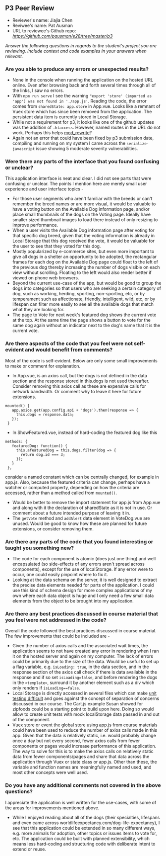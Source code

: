## P3 Peer Review

+ Reviewer's name: Jiajia Chen
+ Reviwee's name: Pat Ausman
+ URL to reviewee's Github repo: *https://github.com/pausman/e28/tree/master/p3*

*Answer the following questions in regards to the student's project you are reviewing. Include context and code examples in your answers when relevant.*


### Are you able to produce any errors or unexpected results?
+ None in the console when running the application on the hosted URL online. Even after browsing back and forth several times through all of the links, I saw no errors.
+ With ```npm run serve``` I see the warning ```"export 'store' (imported as 'app') was not found in './app.js'```. Reading the code, the error comes from ```sharedState: app.store``` in App.vue. Looks like a remnant of  Vuex store which has since been removed from the application. The persistent data item is currently stored in Local Storage.
+ While not a requirement for p3, it looks like one of the github updates was the addition of ```.htaccess```. However, named routes in the URL do not work. Perhaps this helps [mod_rewrite](https://github.com/susanBuck/e28-fall19/issues/147)?
+ Again not an error that could have been fixed by p3 submission date, compiling and running on my system I came across the ```serialize-javascript``` issue showing 5 moderate severity vulnerabilities.

### Were there any parts of the interface that you found confusing or unclear?
This application interface is neat and clear. I did not see parts that were confusing or unclear. The points I mention here are merely small user experience and user interface topics -
+ For those user segments who aren't familiar with the breeds or can't remember the breed names or are more visual, it would be valuable to have a voting button on the Available Dog information page, and/or place small thumbnails of the dogs on the Voting page. Ideally have smaller sized thumbnail images to load there instead of only resizing to improve performance. 
+ When a user visits the Available Dog information page after voting for that specific dog breed, given that the voting information is already in Local Storage that this dog received the vote, it would be valuable for the user to see that they voted for this dog.
+ Mostly popularized by e-commerce sites, but even more important to give all dogs in a shelter an opportunity to be adopted, the rectangular frames for each dog on the Available Dog page could float to the left of the previous dog thereby increasing the number of dogs visible on each view without scrolling. Floating to the left would also render better if viewed on phone web browsers.
+ Beyond the current use-case of the app, but would be good to group the dogs into categories so that users who are seeking a certain category of dog, such as working, herding, sporting, non-sporting, etc, or by temperament such as affectionate, friendly, intelligent, wild, etc, or by lifespan can filter more easily to see all the available dogs that match what they are looking for.
+ The page to Vote for next week's featured dog shows the current vote at the top. At the same time the page shows a button to vote for the same dog again without an indicator next to the dog's name that it is the current vote.

### Are there aspects of the code that you feel were not self-evident and would benefit from comments?
Most of the code is self-evident. Below are only some small improvements to make or comment for explanation.
+ In App.vue, is an axios call, but the dogs is not defined in the data section and the response stored in this.dogs is not used thereafter. Consider removing this axios call as these are expensive calls for network bandwidth. Or comment why to leave it here for future extensions.
```
mounted() {
   app.axios.get(app.config.api + 'dogs').then(response => {
     this.dogs = response.data;
   });
 }
```
+ In ShowFeatured.vue, instead of hard-coding the featured dog like this
```
methods: {
   featuredDog: function() {
     this.afeaturedDog = this.dogs.filter(dog => {
       return dog.id === 3;
     });
   }
 },
 ```
consider a named constant which can be centrally changed, for example in app.js. Also, because the featured criteria can change, perhaps have a watcher or computed property, depending on how the criteria are accessed, rather than a method called from ```mounted()```.
+ Would be better to remove the import statement for app.js from App.vue and along with it the declaration of sharedState as it is not in use. Or comment about a future intended purpose of leaving it in.
+ The ```getVote``` method and ```addAlert``` data element in VoteDog.vue are unused. Would be good to know how these are planned for future extensions, or consider removing them.


### Are there any parts of the code that you found interesting or taught you something new?
+ The code for each component is atomic (does just one thing) and well encapsulated (so side-effects of any errors aren't spread across components), except for the use of localStorage. If any error were to occur, one could easily pinpoint where to fix it.
+ Looking at the data schema on the server, it is well designed to extract the precise data elements needed for parts of the application. I could use this kind of schema design for more complex applications of my own where each data object is huge and I only need a few small data elements from the object to be brought into my application.


### Are there any best practices discussed in course material that you feel were not addressed in the code?
Overall the code followed the best practices discussed in course material. The few improvements that could be included are -
+ Given the number of axios calls and the associated wait times, the application seems to not have created any error in rendering when I ran it on the hosted server and again on my computer. The lack of errors could be primarily due to the size of the data. Would be useful to set up a flag variable, e.g. ```isLoading: true```, in the data section, and in the response section of the axios call check if there is data available in the response and if so set ```isLoading=false```, and before rendering the dogs in the ```<template>```, surround it by another element such as a div which only renders if ```isLoading==false```.
+ Local Storage is directly accessed in several files which can make [unit testing difficult](https://github.com/susanBuck/e28-fall19/issues/157) and goes against the concept of separation of concerns discussed in our course. The Cart.js example Susan showed for zipfoods could be a starting point to build upon here. Doing so would allow to create unit tests with mock localStorage data passed in and out of the component.
+ Vuex store or event the global store using app.js from course materials could have been used to reduce the number of axios calls made in this app. Given that the data is relatively static, i.e. would probably change once a day but not every second, fewer axios calls from fewer components or pages would increase performance of this application. The way to solve for this is to make the axios calls on relatively static data from fewer components/pages and share that data across the application through Vuex or state class or app.js.
Other than these, the variable and function names are meaningfully named and used, and most other concepts were well used.


### Do you have any additional comments not covered in the above questions?
I appreciate the application is well written for the use-cases, with some of the areas for improvements mentioned above.
+ While I enjoyed reading about all of the dogs (their specialties, lifespans and even came across worldlifeexpectancy.com/dog-life-expectancy), I see that this application could be extended in so many different ways, e.g. more animals for adoption, other topics or issues items to vote for, etc. The application could be built with planned extensibility, which means less hard-coding and structuring code with deliberate intent to extend or reuse.
